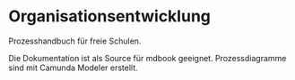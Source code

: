 # Organisationsentwicklung

Prozesshandbuch für freie Schulen.

Die Dokumentation ist als Source für mdbook geeignet. 
Prozessdiagramme sind mit Camunda Modeler erstellt.
